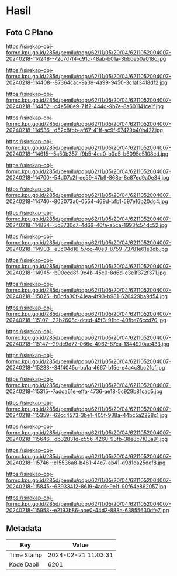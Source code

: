 # Hasil

## Foto C Plano

https://sirekap-obj-formc.kpu.go.id/285d/pemilu/pdpr/62/11/05/20/04/6211052004007-20240218-114248--72c7d7f4-c91c-48ab-b01a-3bbde50a018c.jpg

https://sirekap-obj-formc.kpu.go.id/285d/pemilu/pdpr/62/11/05/20/04/6211052004007-20240218-114408--87364cac-9a39-4a99-9450-3c1af3418df2.jpg

https://sirekap-obj-formc.kpu.go.id/285d/pemilu/pdpr/62/11/05/20/04/6211052004007-20240218-114452--c4e598e9-71f2-444d-9b7e-8a601141ce1f.jpg

https://sirekap-obj-formc.kpu.go.id/285d/pemilu/pdpr/62/11/05/20/04/6211052004007-20240218-114536--d52c8fbb-af67-41ff-ac9f-97479b40b427.jpg

https://sirekap-obj-formc.kpu.go.id/285d/pemilu/pdpr/62/11/05/20/04/6211052004007-20240218-114615--5a50b357-f9b5-4ea0-b0d5-b6095c5108cd.jpg

https://sirekap-obj-formc.kpu.go.id/285d/pemilu/pdpr/62/11/05/20/04/6211052004007-20240218-114700--54d07c2f-ee59-47b9-868e-8e87ed9a0e34.jpg

https://sirekap-obj-formc.kpu.go.id/285d/pemilu/pdpr/62/11/05/20/04/6211052004007-20240218-114740--803073a0-0554-469d-bfb1-597e16b20dc4.jpg

https://sirekap-obj-formc.kpu.go.id/285d/pemilu/pdpr/62/11/05/20/04/6211052004007-20240218-114824--5c8730c7-4d69-46fa-a5ca-1993fc54dc52.jpg

https://sirekap-obj-formc.kpu.go.id/285d/pemilu/pdpr/62/11/05/20/04/6211052004007-20240218-114903--e3c04d16-57cc-40e0-8759-73781e61e3db.jpg

https://sirekap-obj-formc.kpu.go.id/285d/pemilu/pdpr/62/11/05/20/04/6211052004007-20240218-114945--b90ecd8f-9c4b-45c0-8d6d-c3e1f372f371.jpg

https://sirekap-obj-formc.kpu.go.id/285d/pemilu/pdpr/62/11/05/20/04/6211052004007-20240218-115025--b6cda30f-41ea-4f93-b981-626429ba9d54.jpg

https://sirekap-obj-formc.kpu.go.id/285d/pemilu/pdpr/62/11/05/20/04/6211052004007-20240218-115107--22b2608c-dced-45f3-91bc-40fbe76ccd70.jpg

https://sirekap-obj-formc.kpu.go.id/285d/pemilu/pdpr/62/11/05/20/04/6211052004007-20240218-115147--29dc9d72-066e-4962-87ca-1344920ae433.jpg

https://sirekap-obj-formc.kpu.go.id/285d/pemilu/pdpr/62/11/05/20/04/6211052004007-20240218-115233--34f4045c-ba1a-4667-b15e-e4a4c3bc21cf.jpg

https://sirekap-obj-formc.kpu.go.id/285d/pemilu/pdpr/62/11/05/20/04/6211052004007-20240218-115315--7adda61e-effa-4736-ae18-5c929b81cad5.jpg

https://sirekap-obj-formc.kpu.go.id/285d/pemilu/pdpr/62/11/05/20/04/6211052004007-20240218-115359--62cc4573-3be1-405f-938a-44bc5a2228c1.jpg

https://sirekap-obj-formc.kpu.go.id/285d/pemilu/pdpr/62/11/05/20/04/6211052004007-20240218-115646--db32831d-c556-4260-93fb-38e8c7f03a91.jpg

https://sirekap-obj-formc.kpu.go.id/285d/pemilu/pdpr/62/11/05/20/04/6211052004007-20240218-115746--c15536a8-b461-44c7-ab41-d9d1da25def8.jpg

https://sirekap-obj-formc.kpu.go.id/285d/pemilu/pdpr/62/11/05/20/04/6211052004007-20240218-115845--63933412-8619-4ad6-9e1f-90f64e862057.jpg

https://sirekap-obj-formc.kpu.go.id/285d/pemilu/pdpr/62/11/05/20/04/6211052004007-20240218-115958--e2193b86-abe0-44d2-888a-63855630dfe7.jpg


## Metadata

| Key        | Value               |
| ---------- | ------------------- |
| Time Stamp | 2024-02-21 11:03:31 |
| Kode Dapil | 6201                |



